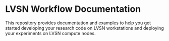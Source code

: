# LVSN Workflow Documentation

This repository provides documentation and examples to help you get started developing your research code on LVSN workstations and deploying your experiments on LVSN compute nodes.
